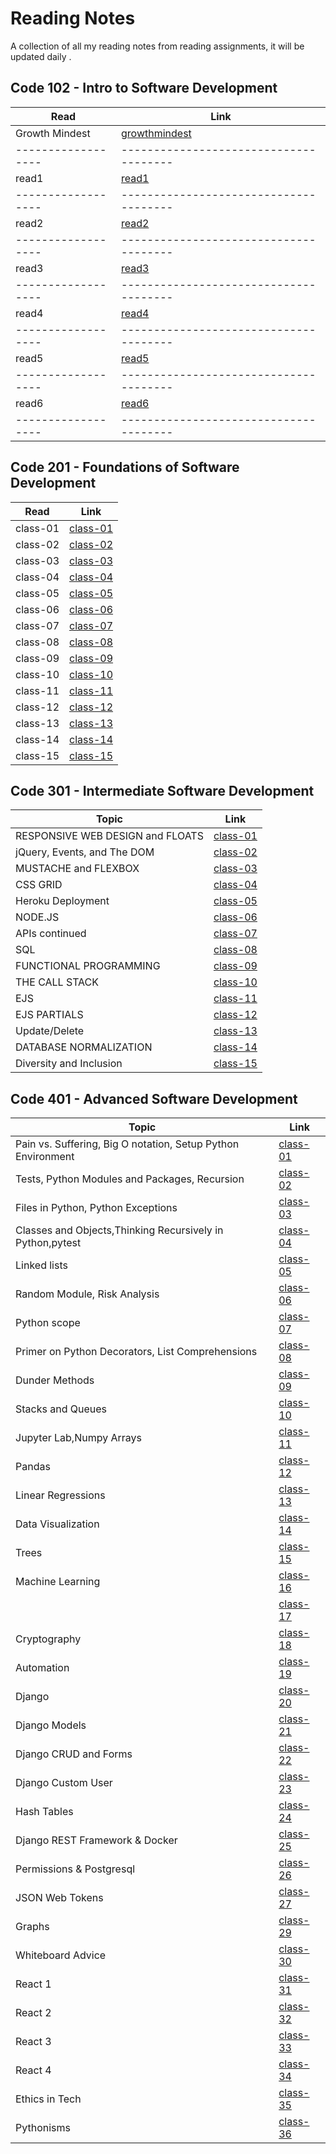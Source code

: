 # Reading Notes

A collection of all my reading notes from reading assignments, it will be updated daily .


## Code 102 - Intro to Software Development



|     Read         |      Link                            |
|------------------|--------------------------------------|
|   Growth Mindest |[growthmindest](102/growthmindest.md) |
|------------------|--------------------------------------|
|    read1         |  [read1](102/read1.md)               |
|------------------|--------------------------------------|
|    read2         |  [read2](102/read2.md)               |
|------------------|--------------------------------------|
|    read3         |  [read3](102/read3.md)               |
|------------------|--------------------------------------|
|    read4         |  [read4](102/read4.md)               |
|------------------|--------------------------------------|
|    read5         |  [read5](102/read5.md)               |
|------------------|--------------------------------------|
|    read6         |  [read6](102/read6.md)               |
|------------------|--------------------------------------|



## Code 201 - Foundations of Software Development


|     Read        |          Link           |
|-----------------|-------------------------|
|  class-01       | [class-01](201/class-01)|    
|  class-02       | [class-02](201/class-02)|
|  class-03       | [class-03](201/class-03)|
|  class-04       | [class-04](201/class-04)|
|  class-05       | [class-05](201/class-05)|
|  class-06       | [class-06](201/class-06)|
|  class-07       | [class-07](201/class-07)|
|  class-08       | [class-08](201/class-08)|
|  class-09       | [class-09](201/class-09)|    
|  class-10       | [class-10](201/class-10)|
|  class-11       | [class-11](201/class-11)|
|  class-12       | [class-12](201/class-12)|
|  class-13       | [class-13](201/class-13)|
|  class-14       | [class-14](201/class-14)|
|  class-15       | [class-15](201/class-15)|


## Code 301 - Intermediate Software Development

|                    Topic                     |         Link            |
|----------------------------------------------|-------------------------|
|      RESPONSIVE WEB DESIGN and FLOATS        | [class-01](301/class-01)|    
|       jQuery, Events, and The DOM            | [class-02](301/class-02)|
|            MUSTACHE and FLEXBOX              | [class-03](301/class-03)|
|                  CSS GRID                    | [class-04](301/class-04)|
|            Heroku Deployment                 | [class-05](301/class-05)|
|                  NODE.JS                     | [class-06](301/class-06)|
|              APIs continued                  | [class-07](301/class-07)|
|                    SQL                       | [class-08](301/class-08)|
|          FUNCTIONAL PROGRAMMING              | [class-09](301/class-09)|    
|               THE CALL STACK                 | [class-10](301/class-10)|
|                    EJS                       | [class-11](301/class-11)|
|                 EJS PARTIALS                 | [class-12](301/class-12)|
|                Update/Delete                 | [class-13](301/class-13)|
|          DATABASE NORMALIZATION              | [class-14](301/class-14)|
|          Diversity and Inclusion             | [class-15](301/class-15)|





## Code 401 - Advanced Software Development

|                              Topic                             |          Link           |
|----------------------------------------------------------------|-------------------------|
| Pain vs. Suffering, Big O notation, Setup Python Environment   | [class-01](401/class-01)|    
|         Tests, Python Modules and Packages, Recursion          | [class-02](401/class-02)|
|                Files in Python, Python Exceptions              | [class-03](401/class-03)|
|   Classes and Objects,Thinking Recursively in Python,pytest    | [class-04](401/class-04)|
|                           Linked lists                         | [class-05](401/class-05)|
|                  Random Module, Risk Analysis                  | [class-06](401/class-06)|
|                            Python scope                        | [class-07](401/class-07)|
|         Primer on Python Decorators, List Comprehensions       | [class-08](401/class-08)|
|                          Dunder Methods                        | [class-09](401/class-09)|    
|                         Stacks and Queues                      | [class-10](401/class-10)|
|                     Jupyter Lab,Numpy Arrays                   | [class-11](401/class-11)|
|                              Pandas                            | [class-12](401/class-12)|
|                        Linear Regressions                      | [class-13](401/class-13)|
|                        Data Visualization                      | [class-14](401/class-14)|
|                               Trees                            | [class-15](401/class-15)|
|                         Machine Learning                       | [class-16](401/class-16)|
|                                                                | [class-17](401/class-17)|
|                           Cryptography                         | [class-18](401/class-18)|
|                            Automation                          | [class-19](401/class-19)|
|                             Django                             | [class-20](401/class-20)|
|                          Django Models                         | [class-21](401/class-21)|
|                      Django CRUD and Forms                     | [class-22](401/class-22)|
|                        Django Custom User                      | [class-23](401/class-23)|
|                          Hash Tables                           | [class-24](401/class-24)|
|                   Django REST Framework & Docker               | [class-25](401/class-25)|
|                       Permissions & Postgresql                 | [class-26](401/class-26)|
|                         JSON Web Tokens                        | [class-27](401/class-27)|
|                              Graphs                            | [class-29](401/class-29)|
|                         Whiteboard Advice                      | [class-30](401/class-30)|
|                              React 1                           | [class-31](401/class-31)|
|                              React 2                           | [class-32](401/class-32)|
|                              React 3                           | [class-33](401/class-33)|
|                              React 4                           | [class-34](401/class-34)|
|                          Ethics in Tech                        | [class-35](401/class-35)|
|                            Pythonisms                          | [class-36](401/class-36)|

















